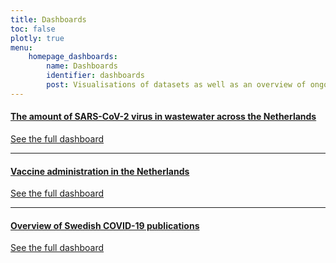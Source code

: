 ```yaml
---
title: Dashboards
toc: false
plotly: true
menu:
    homepage_dashboards:
        name: Dashboards
        identifier: dashboards
        post: Visualisations of datasets as well as an overview of ongoing research on a particular question. <a href="/dashboards/">See all dashboards <i class="bi bi-arrow-right-circle-fill"></i></a>
---
```


<h4><a href="wastewater/">The amount of SARS-CoV-2 virus in wastewater across the Netherlands<i class="bi bi-arrow-right-circle-fill"></i></a></h4>

<a href="wastewater/">See the full dashboard <i class="bi bi-arrow-right-circle-fill"></i></a>

<hr>

<h4><a href="vaccines/">Vaccine administration in the Netherlands <i class="bi bi-arrow-right-circle-fill"></i></a></h4>

<a href="vaccines/">See the full dashboard <i class="bi bi-arrow-right-circle-fill"></i></a>

<hr>

<h4><a href="/dashboards/covid_publications/">Overview of Swedish COVID-19 publications<i class="bi bi-arrow-right-circle-fill"></i></a></h4>

<a href="/dashboards/covid_publications/">See the full dashboard <i class="bi bi-arrow-right-circle-fill"></i></a>

